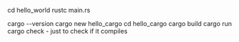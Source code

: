 cd hello_world
rustc main.rs

cargo --version
cargo new hello_cargo
cd hello_cargo
cargo build
cargo run
cargo check - just to check if it compiles
